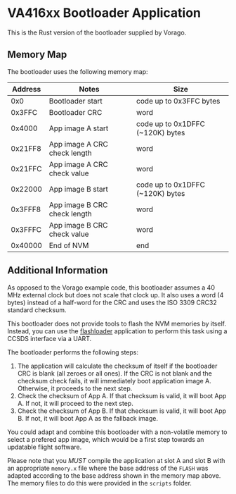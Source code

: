 VA416xx Bootloader Application
=======

This is the Rust version of the bootloader supplied by Vorago.

## Memory Map

The bootloader uses the following memory map:

| Address | Notes | Size |
| ------ | ---- |  ---- |
| 0x0 | Bootloader start | code up to 0x3FFC bytes |
| 0x3FFC | Bootloader CRC | word |
| 0x4000 | App image A start | code up to 0x1DFFC (~120K) bytes |
| 0x21FF8 | App image A CRC check length | word |
| 0x21FFC | App image A CRC check value | word |
| 0x22000 | App image B start | code up to 0x1DFFC (~120K) bytes |
| 0x3FFF8 | App image B CRC check length | word |
| 0x3FFFC | App image B CRC check value | word |
| 0x40000 | End of NVM | end  |

## Additional Information

As opposed to the Vorago example code, this bootloader assumes a 40 MHz external clock
but does not scale that clock up. It also uses a word (4 bytes) instead of a half-word for the CRC
and uses the ISO 3309 CRC32 standard checksum.

This bootloader does not provide tools to flash the NVM memories by itself. Instead, you can use
the [flashloader](https://egit.irs.uni-stuttgart.de/rust/va416xx-rs/src/branch/main/flashloader)
application to perform this task using a CCSDS interface via a UART.

The bootloader performs the following steps:

1. The application will calculate the checksum of itself if the bootloader CRC is blank (all zeroes
   or all ones). If the CRC is not blank and the checksum check fails, it will immediately boot
   application image A. Otherwise, it proceeds to the next step.
2. Check the checksum of App A. If that checksum is valid, it will boot App A. If not, it will
   proceed to the next step.
3. Check the checksum of App B. If that checksum is valid, it will boot App B. If not, it will
   boot App A as the fallback image.

You could adapt and combine this bootloader with a non-volatile memory to select a prefered app
image, which would be a first step towards an updatable flight software.

Please note that you *MUST* compile the application at slot A and slot B with an appropriate
`memory.x` file where the base address of the `FLASH` was adapted according to the base address
shown in the memory map above. The memory files to do this were provided in the `scripts` folder.
